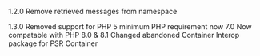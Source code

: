 1.2.0
Remove retrieved messages from namespace

1.3.0
Removed support for PHP 5 minimum PHP requirement now 7.0
Now compatable with PHP 8.0 & 8.1
Changed abandoned Container Interop package for PSR Container